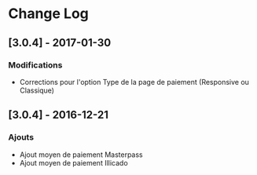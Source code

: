 # Change Log

## [3.0.4] - 2017-01-30

### Modifications
- Corrections pour l'option Type de la page de paiement (Responsive ou Classique)

## [3.0.4] - 2016-12-21

### Ajouts

- Ajout moyen de paiement Masterpass
- Ajout moyen de paiement Illicado